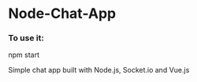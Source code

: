 # Node-Chat-App

### To use it:
  npm start

Simple chat app built with Node.js, Socket.io and Vue.js
